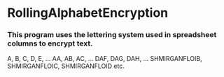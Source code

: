 # RollingAlphabetEncryption
### This program uses the lettering system used in spreadsheet columns to encrypt text.

A, B, C, D, E, ... AA, AB, AC, ... DAF, DAG, DAH, ... SHMIRGANFLOIB, SHMIRGANFLOIC, SHMIRGANFLOID etc.
